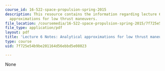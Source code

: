 ```yaml
---
course_id: 16-522-space-propulsion-spring-2015
description: This resource contains the information regarding lecture 6 notes analytical
  approximations for low thrust maneuvers.
file_location: /coursemedia/16-522-space-propulsion-spring-2015/7f725e54b9be201164d56ebbd5e08023_MIT16_522S15_Lecture6.pdf
file_type: application/pdf
layout: pdf
title: 'Lecture 6 Notes: Analytical approximations for low thrust maneuvers'
type: course
uid: 7f725e54b9be201164d56ebbd5e08023

---
```

None